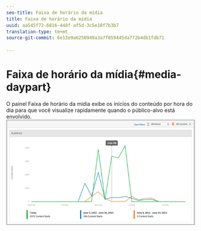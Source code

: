 ```yaml
---
seo-title: Faixa de horário da mídia
title: Faixa de horário da mídia
uuid: aa545f72-6816-448f-af5d-3c5e18f7b3b7
translation-type: tm+mt
source-git-commit: 6e13e9a6250949a3a7f059445da772b4db1fdb71

---
```



# Faixa de horário da mídia{#media-daypart}

O painel Faixa de horário da mídia exibe os inícios do conteúdo por hora do dia para que você visualize rapidamente quando o público-alvo está envolvido.  ![](assets/video-daypart-report.png)

